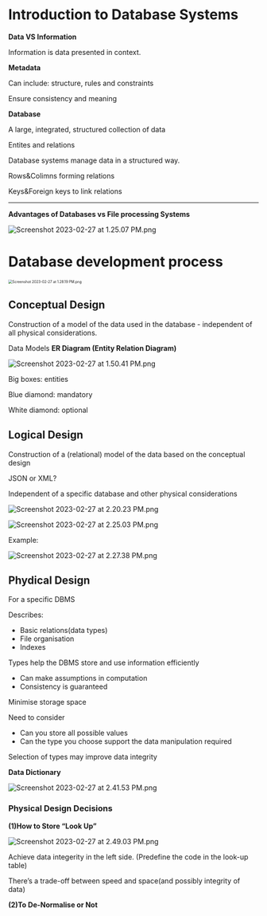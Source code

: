 # Introduction to Database Systems

**Data VS Information**

Information is data presented in context.

**Metadata**

Can include: structure, rules and constraints

Ensure consistency and meaning

**Database**

A large, integrated, structured collection of data

Entites and relations 

Database systems manage data in a structured way.

Rows&Colimns forming relations

Keys&Foreign keys to link relations

---

**Advantages of Databases vs File processing Systems**

![Screenshot 2023-02-27 at 1.25.07 PM.png](https://p.ipic.vip/wji4m1.png)

# Database development process

<img src="https://p.ipic.vip/2wi6b9.jpg" alt="Screenshot 2023-02-27 at 1.28.19 PM.png" style="zoom:50%;" />

## Conceptual Design

Construction of a model of the data used in the database - independent of all physical considerations.

Data Models **ER Diagram (Entity Relation Diagram)**

![Screenshot 2023-02-27 at 1.50.41 PM.png](https://p.ipic.vip/8lkmsv.jpg)

Big boxes: entities

Blue diamond: mandatory

White diamond: optional

## Logical Design

Construction of a (relational) model of the data based on the conceptual design

JSON or XML?

Independent of a specific database and other physical considerations

![Screenshot 2023-02-27 at 2.20.23 PM.png](https://p.ipic.vip/i1t8bk.png)

![Screenshot 2023-02-27 at 2.25.03 PM.png](https://p.ipic.vip/5m4v8c.png)

Example:

![Screenshot 2023-02-27 at 2.27.38 PM.png](https://p.ipic.vip/ldb882.jpg)

## Phydical Design

For a specific DBMS

Describes:

- Basic relations(data types)
- File organisation
- Indexes

Types help the DBMS store and use information efficiently

- Can make assumptions in computation
- Consistency is guaranteed

Minimise storage space

Need to consider

- Can you store all possible values
- Can the type you choose support the data manipulation required

Selection of types may improve data integrity

**Data Dictionary**

![Screenshot 2023-02-27 at 2.41.53 PM.png](https://p.ipic.vip/l4acnj.png)

### Physical Design Decisions

**(1)How to Store “Look Up”**

![Screenshot 2023-02-27 at 2.49.03 PM.png](https://p.ipic.vip/nbxymy.png)

Achieve data integerity in the left side. (Predefine the code in the look-up table)

There’s a trade-off between speed and space(and possibly integrity of data)

**(2)To De-Normalise or Not**
